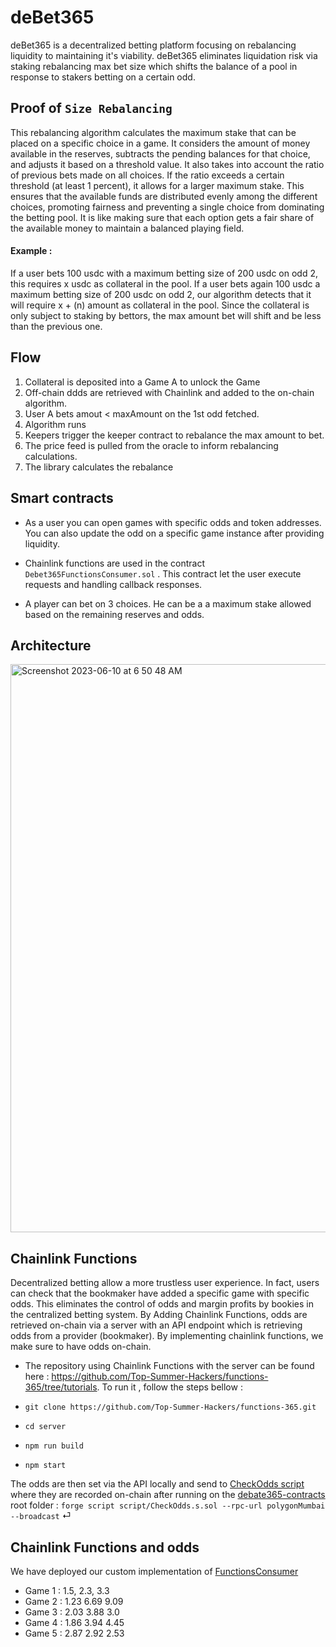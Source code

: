# deBet365 

deBet365 is a decentralized betting platform focusing on rebalancing liquidity to maintaining it's viability. 
deBet365 eliminates liquidation risk via staking rebalancing max bet size which shifts the balance 
of a pool in response to stakers betting on a certain odd. 


## Proof of ` Size Rebalancing ` 

This rebalancing algorithm calculates the maximum stake that can be placed on a specific choice in a game. It considers the amount of money available in the reserves, subtracts the pending balances for that choice, and adjusts it based on a threshold value. It also takes into account the ratio of previous bets made on all choices. If the ratio exceeds a certain threshold (at least 1 percent), it allows for a larger maximum stake. This ensures that the available funds are distributed evenly among the different choices, promoting fairness and preventing a single choice from dominating the betting pool. It is like making sure that each option gets a fair share of the available money to maintain a balanced playing field.


#### Example :

If a user bets 100 usdc with a maximum betting size of 200 usdc on odd 2, this requires x usdc as collateral in the pool. 
If a user bets again 100 usdc a maximum betting size of 200 usdc on odd 2, our algorithm detects that it will require x + (n) amount as collateral 
in the pool. Since the collateral is only subject to staking by bettors, the max amount bet will shift and be less than the previous one. 


## Flow 

1. Collateral is deposited into a Game A to unlock the Game 
2. Off-chain ddds are retrieved with Chainlink and added to the on-chain algorithm. 
3. User A bets amout < maxAmount on the 1st odd fetched.
4. Algorithm runs 
5. Keepers trigger the keeper contract to rebalance the max amount to bet. 
6. The price feed is pulled from the oracle to inform rebalancing calculations.
7. The library calculates the rebalance


## Smart contracts 

- As a user you can open games with specific odds and token addresses. You can also update the odd on a specific game instance after providing liquidity. 

- Chainlink functions are used in the contract `Debet365FunctionsConsumer.sol` . This contract let the user execute requests and handling callback responses. 

- A player can bet on 3 choices. He can be a a maximum stake allowed based on the remaining reserves and odds. 

## Architecture 

<img width="909" alt="Screenshot 2023-06-10 at 6 50 48 AM" src="https://github.com/Top-Summer-Hackers/debate365-contracts/assets/75360886/175a2cba-c336-459b-baca-7a41a8bfe626">

## Chainlink Functions 

Decentralized betting allow a more trustless user experience. In fact, users can check that the bookmaker have added a specific game with specific odds. This eliminates the control of odds and margin profits by bookies in the centralized betting system. By Adding Chainlink Functions, odds are retrieved on-chain via a server with an API endpoint which is retrieving odds from a provider (bookmaker). By implementing chainlink functions, we make sure to have odds on-chain. 

- The repository using Chainlink Functions with the server can be found here  : https://github.com/Top-Summer-Hackers/functions-365/tree/tutorials. To run it , follow the steps bellow : 


- ``` git clone https://github.com/Top-Summer-Hackers/functions-365.git ``` 
- ``` cd server ```
- ``` npm run build ```
- ``` npm start ```

The odds are then set via the API locally and send to [CheckOdds script](https://github.com/Top-Summer-Hackers/debate365-contracts/blob/main/script/CheckOdds.s.sol) where they are recorded on-chain after running on the [debate365-contracts](https://github.com/Top-Summer-Hackers/debate365-contracts) root folder : ``` forge script script/CheckOdds.s.sol --rpc-url polygonMumbai --broadcast ```                                                                                          ⏎


## Chainlink Functions and odds 

We have deployed our custom implementation of [FunctionsConsumer](https://mumbai.polygonscan.com/address/0xcfa537e30f0af3495330cf7c200f1f7b153be88a) 


- Game 1 : 1.5, 2.3, 3.3
- Game 2 : 1.23 6.69 9.09
- Game 3 : 2.03 3.88 3.0
- Game 4 : 1.86 3.94 4.45
- Game 5 : 2.87 2.92 2.53











